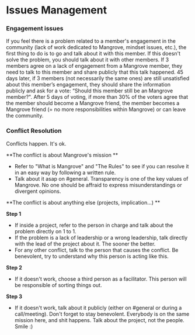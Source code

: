 # Issues Management

### Engagement issues
If you feel there is a problem related to a member's engagement in the community (lack of work dedicated to Mangrove, mindset issues, etc.), the first thing to do is to go and talk about it with this member.
If this doesn't solve the problem, you should talk about it with other members.
If 3 members agree on a lack of engagement from a Mangrove member, they need to talk to this member and share publicly that this talk happened.
45 days later, if 3 members (not necessarily the same ones) are still unsatisfied about this member’s engagement, they should share the information publicly and ask for a vote: “Should this member still be an  Mangrove member?". After 5 days of voting, if more than 30% of the voters agree that the member should become a Mangrove friend, the member becomes a Mangrove friend (= no more responsibilities within Mangrove) or can leave the community.


### Conflict Resolution

Conflicts happen. It's ok.

**The conflict is about Mangrove's mission
**
- Refer to "What is Mangrove" and "The Rules" to see if you can resolve it in an easy way by following a written rule.
- Talk about it asap on #general. Transparency is one of the key values of Mangrove. No one should be affraid to express misunderstandings or divergent opinions.

**The conflict is about anything else (projects, implication...)
**

**Step 1**
- If inside a project, refer to the person in charge and talk about the problem directly on 1 to 1.
- If the problem is a lack of leadership or a wrong leadership, talk directly with the lead of the project about it. The sooner the better.
- For any other conflict, talk to the person that causes the conflict. Be benevolent, try to understand why this person is acting like this.

**Step 2**
- If it doesn't work, choose a third person as a facilitator. This person will be responsible of sorting things out.

**Step 3**
- If it doesn't work, talk about it publicly (either on #general or during a call/meeting). Don't forget to stay benevolent. Everybody is on the same mission here, and shit happens. Talk about the project, not the people. Smile :)

